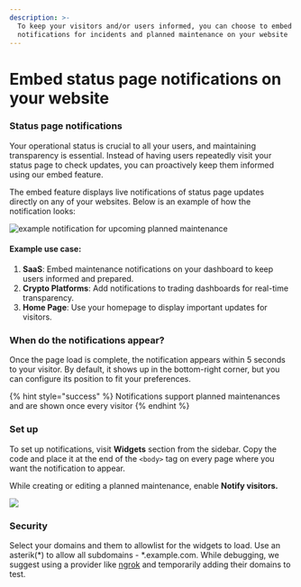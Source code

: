```yaml
---
description: >-
  To keep your visitors and/or users informed, you can choose to embed
  notifications for incidents and planned maintenance on your website
---
```


# Embed status page notifications on your website

### Status page notifications

Your operational status is crucial to all your users, and maintaining transparency is essential. Instead of having users repeatedly visit your status page to check updates, you can proactively keep them informed using our embed feature.

The embed feature displays live notifications of status page updates directly on any of your websites. Below is an example of how the notification looks:

![example notification for upcoming planned maintenance](<../.gitbook/assets/image (144) (1).png>)

#### Example use case:

1. **SaaS**: Embed maintenance notifications on your dashboard to keep users informed and prepared.
2. **Crypto Platforms**: Add notifications to trading dashboards for real-time transparency.
3. **Home Page**: Use your homepage to display important updates for visitors.

### When do the notifications appear?

Once the page load is complete, the notification appears within 5 seconds to your visitor. By default, it shows up in the bottom-right corner, but you can configure its position to fit your preferences.

{% hint style="success" %}
Notifications support planned maintenances and are shown once every visitor
{% endhint %}

### Set up

To set up notifications, visit **Widgets** section from the sidebar. Copy the code and place it at the end of the `<body>` tag on every page where you want the notification to appear.

While creating or editing a planned maintenance, enable **Notify visitors.**&#x20;

![](<../.gitbook/assets/Image 2022-05-12 17-21-38.png>)

### Security

Select your domains and them to allowlist for the widgets to load. Use an asterik(\*) to allow all subdomains - \*.example.com. While debugging, we suggest using a provider like [ngrok](https://ngrok.com) and temporarily adding their domains to test.&#x20;

